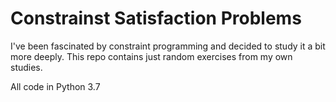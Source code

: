 # Constrainst Satisfaction Problems

I've been fascinated by constraint programming and decided to study it a bit more deeply. This repo contains just random exercises from my own studies.

All code in Python 3.7